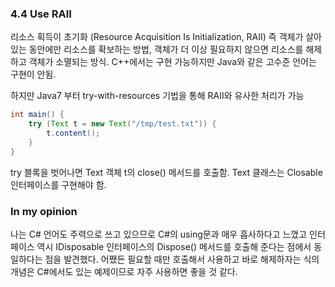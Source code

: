 ### 4.4 Use RAII

리소스 획득이 초기화 (Resource Acquisition Is Initialization, RAII)
즉 객체가 살아 있는 동안에만 리소스를 확보하는 방법, 객체가 더 이상 필요하지 않으면 리소스를 해제하고 객체가 소멸되는 방식.
C++에서는 구현 가능하지만 Java와 같은 고수준 언어는 구현이 안됨.

하지만 Java7 부터 try-with-resources 기법을 통해 RAII와 유사한 처리가 가능

``` java
int main() {
    try (Text t = new Text("/tmp/test.txt")) {
        t.content();
    }
}
```

try 블록을 벗어나면 Text 객체 t의 close() 메서드를 호출함. Text 클래스는 Closable 인터페이스를 구현해야 함.

### In my opinion

나는 C# 언어도 주력으로 쓰고 있으므로 C#의 using문과 매우 흡사하다고 느꼈고 인터페이스 역시 IDisposable 인터페이스의 Dispose() 메서드를 호출해 준다는 점에서 동일하다는 점을 발견했다.
어쨌든 필요할 때만 호출해서 사용하고 바로 해제하자는 식의 개념은 C#에서도 있는 예제이므로 자주 사용하면 좋을 것 같다.